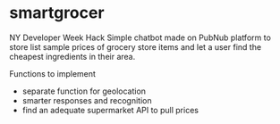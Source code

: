 # smartgrocer
NY Developer Week Hack
Simple chatbot made on PubNub platform to store list sample prices of grocery store items and let a user find the cheapest ingredients in their area. 

Functions to implement

- separate function for geolocation
- smarter responses and recognition 
- find an adequate supermarket API to pull prices 
